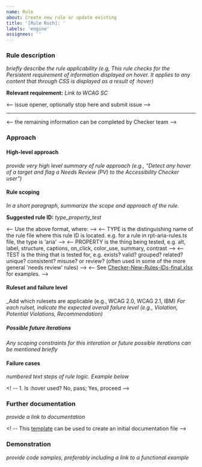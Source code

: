 ```yaml
---
name: Rule
about: Create new rule or update existing
title: '[Rule Rsch]: '
labels: 'engine'
assignees: ''
---
```


### Rule description

_briefly describe the rule applicability (e.g, This rule checks for the Persistent requirement of information displayed on hover. It applies to any content that through CSS is displayed as a result of :hover)_

**Relevant requirement:** _Link to WCAG SC_

<-- issue opener, optionally stop here and submit issue -->

---

<-- the remaining information can be completed by Checker team -->

### Approach

#### High-level approach

_provide very high level summary of rule approach (e.g., “Detect any hover of a target and flag a Needs Review (PV) to the Accessibility Checker user”)_

#### Rule scoping

_In a short paragraph, summarize the scope and approach of the rule._

**Suggested rule ID:** _type_property_test_

<-- Use the above format, where: -->
<-- TYPE is the distinguishing name of the rule file where this rule ID is located. e.g. for a rule in rpt-aria-rules.ts file, the type is 'aria' -->
<-- PROPERTY is the thing being tested, e.g. alt, label, structure, captions, on_click, color_use, summary, contrast -->
<-- TEST is the thing that is tested for, e.g. exists? valid? grouped? related? unique? consistent? misuse? or review? (often used in some of the more general 'needs review' rules) -->
<-- See [Checker-New-Rules-IDs-final.xlsx](https://ibm.ent.box.com/file/717584034994?s=kldsplaifciighv1eh3o4fygjw59gk3f) for examples. -->

#### Ruleset and failure level

_Add which rulesets are applicable (e.g., WCAG 2.0, WCAG 2.1, IBM)
_For each rulset, indicate the expected overall failure level (e.g., Violation, Potential Violations, Recommendation)_

##### Possible future iterations

_Any scoping constraints for this interation or future possible iterations can be mentioned briefly_

#### Failure cases

_numbered text steps of rule logic. Example below_

<! -- 1.	Is :hover used? No, pass; Yes, proceed  -->
<!-- 2. Is display being altered in relation with hover? No, pass; Yes, proceed  -->
<!-- 3.	Is the element affected by display a direct child of the trigger element (the one with hover) Yes, pass; No, PV  -->

### Further documentation

_provide a link to documentation_

<! -- This [template](https://ibm.box.com/s/mii0m4jvpf5gruyukamxh4gi1xr40h8b) can be used to create an initial documentation file  -->

### Demonstration

_provide code samples, preferably including a link to a functional example_

